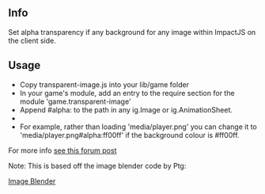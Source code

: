 Info
----
Set alpha transparency if any background for any image within ImpactJS on the client side.

Usage
-----

- Copy transparent-image.js into your lib/game folder
- In your game's module, add an entry to the require section for the module 'game.transparent-image'
- Append #alpha:<hexcolor> to the path in any ig.Image or ig.AnimationSheet.
- 
- For example, rather than
loading 'media/player.png' you can change it to 'media/player.png#alpha:ff00ff' if the background colour is #ff00ff.

For more info [see this forum post](http://impactjs.com/forums/code/set-background-color-to-transparent-tilesets-images-etc)

Note: This is based off the image blender code by Ptg:

[Image Blender](http://impactjs.com/forums/code/image-blender-tint-blend-your-images-client-side-using-any-color)